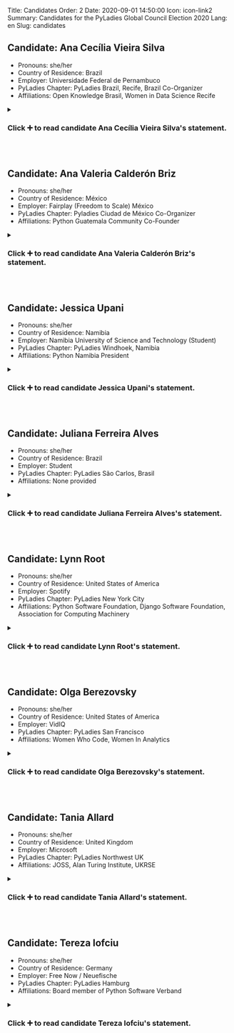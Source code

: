 Title: Candidates
Order: 2
Date: 2020-09-01 14:50:00
Icon: icon-link2
Summary: Candidates for the PyLadies Global Council Election 2020
Lang: en
Slug: candidates


## Candidate: Ana Cecília Vieira Silva

- Pronouns: she/her
- Country of Residence: Brazil
- Employer: Universidade Federal de Pernambuco 
- PyLadies Chapter: PyLadies Brazil, Recife, Brazil Co-Organizer
- Affiliations: Open Knowledge Brasil, Women in Data Science Recife

<details>
  <summary><h3>Click ➕ to read candidate Ana Cecília Vieira Silva's statement.</h3></summary>
<br>
<h3>Candidate Statement:</h3>
<br><br>
Hi!
<br><br>
I’m Ana Cecília, member of PyLadies Recife since its foundation (2014). Now I’m one of the co-organizers of this chapter. In my local community we’re working on a mentoring program to support women who want to plan their first talk. During the social isolation we started the series Quarentena lives on Youtube where our mentees present the lectures they have planned with the program. In this program I’m a tutor, helping in a broadcast and in the communication team. 
<br><br>
Besides that, I’m currently helping the PyLadies Brazil chapter, which is a network of all local PyLadies communities in Brazil. I’m working to involve all chapters in this network with the goal to empower them and build an environment to mutual collaboration. Regarding the recent things I’ve working on lately, the milestone I would like to highlight is the series Papo entre PyLadies on Youtube. The goal of this series is to introduce PyLadies chapters from Brazil, so weekly 2 chapters interview a third one about its history, inspirations, activities and community impact. Each episode looks like a chat between friends, even if the women haven’t met each other yet. We think this conversation format is more enjoyable, can spread easier the chapters and bring them closer to each other. I’m responsible for contacting with chapters, the broadcast, script and financial. We started in May and couldn't imagine the true impact on the network PyLadies Brazil. Now, three months later, we increased the activities as a network, gathering new ladies to local chapters, created work groups to organize our communication, docs, tech and a study group. 
<br><br>
In the communication team I’m updating the information in the website, reactivating the news channel at Telegram and making some announcements to events. In the tech team I’m working on maintenemant the website and implementing some new features.
<br><br>
I help in others initiatives. I’m civil innovation ambassador of Open Knowledge Brasil, which has a mission that promotes a world where all no-personal information is open, free for everyone to use, build on and share. In Brazil, it’s the most important organization in the defense of digital rights, data and information transparency. I’m contributing to an open source project that transforms the official diaries of municipalities to open format, increasing the “open data” subject in the local community by events and conferences.
<br><br>
I’m also an ambassador of Women in Data Science Recife since 2019, which has a mission to inspire, educate data scientists and support women in this field. Our aim is to give visibility to the professional experiences and research of women local data scientists. I work estimating budgets for catering, securing sponsorship and to finding a venue.
<br><br>
At work, I manager the data opening at the Universidade Federal de Pernambuco.
My goals as a member of PyLadies Global Council is work to bring more diversity and inclusion at Global board, bring brazilians communities closer to global decisions, support content translated into other languages and collaborate to improve communication.
<br><br>
</details>
<br><br>

## Candidate: Ana Valeria Calderón Briz

- Pronouns: she/her
- Country of Residence: México
- Employer: Fairplay (Freedom to Scale) México
- PyLadies Chapter: Pyladies Ciudad de México Co-Organizer
- Affiliations: Python Guatemala Community Co-Founder

<details>
  <summary><h3>Click ➕ to read candidate Ana Valeria Calderón Briz's statement.</h3></summary>
<br>
<h3>Candidate Statement:</h3>
<br><br>
<h4>Python/PyLadies Community Contributions:</h4>
<br><br>
    Python Guatemala Community Founder and Lead Organizer.
<br><br>
    In 2016 I found out that there were no Python Community in Guatemala, so I started looking for advice on getting started the community and how to run it so finally in april 2017 After finding some support with friends who also used python as a hobby or at work we launched the first meetup in Quetzaltenango City. It was a success I didn't even imagine that so many people was interested in the Python language. Quetzaltenango is the place I lived in at the time so i started there but I knew there is always people that needs just a little push to get started everywhere, I also knew the potential of Python and how much it helps to the people to learn more from a inclusive community so I started organizing meetups in many different places like Guatemala City and Huehuetenango and also giving talks at local events both from other communities or University events, I am happy to have inspired some students to start using Python and also to be more open to join the local communities, since Guatemala didn't have that community culture and sometimes is scary to get into a world that might be unknown or the misconceptions in which we might believe that only "experts" are welcome.
    PyLadies Mexico City Co-Organizer.
<br><br>
    In June 2018 I moved to Mexico City for a job opportunity and a few months later I got in touch with the Pyladies México City which accepted me as a Co-Organizer, from that time to now we have Organized 2 Women in Data Science (Standford) at UNAM with around 400 assistants and with a proudly 75% of women. Our objective has always been to create a secure and inclusive space for people who identifies as ladies and in which no matter the level of experience we are glad to have them as speakers or assistants. We also organize Workshops and monthly meetups changing the location of the activities to be more accessible to the people since Mexico City is seriously big!.
<br><br>
    <h4>Python Conference Organizing:</h4>
<br><br>
	<ul>
	    <li>PyCon USA 2020 Speaker Mentor</li>
	    <li>PyCon Latam 2020/2021 Co-Organizer</li>
	    <li>PyCon USA 2018 Pyladies boot Volunteer</li>
	    <li>PyCon Canada 2019 Volunteer</li>
	    <li>PyCon Latam 2019 Volunteer</li>
	    <li>Django Girls 2019 Mexico City Mentor</li>
	</ul>
<br><br>
    <h4>Other Python Community Contributions:</h4>
<br><br>
	<ul>
        <li>PyLadies Global Election Site Translation to Spanish</li>
        <li>Jupyter Notebooks Documentation translation to Spanish</li>
    </ul>
    <h5>Python Conference Speaking</h5>
    <ul>
        <li>PyCon Canada 2019: Datetimes in Python without loosing your head</li>
        <li>PyCon Latam 2019: Sopita de datos con espinacas (Web Scraping)</li>
        <li>PyCon USA 2018: Reactive Programming with RxPy</li>
        <li>PyCon Spain 2017: Breakout Detection en Twitter para analisis en series de datos.</li>
	</ul>
<br><br>
    <h4>Goals as a PyLadies Global Council Member:</h4>
<br><br>
    My main Goal in the PyLadies Global Council Member is to analyze and implement a better way to communicate to the communities trough the world. Currently the Pyladies Communities have a small or null communication trough one chapter to another and even though we are very close to each other in distance we might not even be aware of which communities are out there, I think that it is very important to have a good way to communicate to other organizer to support to each other and to build a solid organization.
<br><br>
    Another very important Goal is to understand how to get to more people in Latin America and the world, even though we already use Social Networks and other spaces to share projects, activities, events or communities  a lot of people doesn't even know about the existence of the PyLadies community, I think that first we need to understand which are the channels to reach that people and then implement a strategy to make the people know about us so they can have the CHOICE to join the nearer chapter.
<br><br>
	PyLadies have helped me a lot as a community member and in my professional career trough sharing knowledge and making networking with people from all around the world, I want more people to have access to this network.

</details>
<br><br>

## Candidate: Jessica Upani

- Pronouns: she/her
- Country of Residence: Namibia
- Employer: Namibia University of Science and Technology (Student)
- PyLadies Chapter: PyLadies Windhoek, Namibia
- Affiliations: Python Namibia President

<details>
  <summary><h3>Click ➕ to read candidate Jessica Upani's statement.</h3></summary>
<br>
<h3>Candidate Statement:</h3>
<br><br>
I have a great passion for community building and I was fortunate to have lead the Python Namibia community since 2015. This has given me so much experience that I am now ready to expand my experience globally. PyLadies is a great platform to assist as it empowers so many women, and my country is not different, we are firing up women here too and it has been a phenomenal experience. I'll be happy to share my skills to enable more women globally.
</details>
<br><br>

## Candidate: Juliana Ferreira Alves

- Pronouns: she/her
- Country of Residence: Brazil
- Employer: Student
- PyLadies Chapter: PyLadies São Carlos, Brasil
- Affiliations: None provided

<details>
  <summary><h3>Click ➕ to read candidate Juliana Ferreira Alves's statement.</h3></summary>
<br>
<h3>Candidate Statement:</h3>
<br><br>
Hello, I'm Juliana Alves, a member of PyLadies São Carlos since April 2017. In a nutshell,  when I met PyLadies São Carlos I was lost and considering giving up college (where I was studying Chemical Engineering).  Then I had the first contact with programming with a Python Introduction course by PyLadies São Carlos. That day I discovered my interest in programming and the Python community. 
<br><br>
After that I became a member and I quickly started helping the group in their various activities. It took me only 4 months to organize and teach a Python course, which was offered at the Federal University of Sao Carlos (UFSCar) and had almost 60 participants. 
<br><br>
The community brought up my potential and made me feel able to study Computer Engineering at UFSCar. Nowadays, I wonder if I would have found out what I’m capable of if I hadn’t met PyLadies and had my first contact with programming.
<br><br>
Thus I’m grateful for the PyLadies community, which has given me experiences, knowledge and personal development, and I want to give it back by helping other women to discover their potential and have the same opportunities that I had.
<br><br>
<h4>PyLady community work:</h4> 
<ol>
	<li>In order to help women from several fields to have their first contact with programming I idealized and co-organized the Python Introduction Course open to the public in São Carlos city, in August 2018;</li>
	<li>Women sometimes don’t feel safe on the web because of some specific issues.  Thinking about contributing  to solve this problem, I gave the lecture " Women's security on the web" at Caipyra 2019, an event of the community of Python in São Carlos, city in the countryside of the state of Sao Paulo;</li>
	<li>Targeting vulnerable girls from public schools (middle and high school), I co-idealized and co-organized “PyLadies nas Escolas” (in english “PyLadies in the schools”), a project in partnership with the University of São Paulo for teaching, weekly, Programming Introduction with Python, to around 30 girls, during 6 months,  in 2019;</li>
	<li>Because of the lack of Python Intermediate study material, I co-idealized, co-organized and co-created the study material for the Intermediate Python Study Group open to all PyLadies in Brazil, during the covid-19 pandemic in 2020.</li>
</ol>
<br>
<h4>Goals:</h4>
<ol>
	<li>Promote PyLadies to reach women and impact their lives, through social media commitment, several presentations in differents places (like schools, neighborhoods, universities, companies…), open events also targeting more vulnerable women out of the tech community (like LGBTQI+, people of color, mothers and underprivileged women);</li>
	<li>Foment the connection among the chapters, providing events (online and in person) for the community, synchronizing social media posts, creating partnership chapters projects and spurring participation in events (of regional, national and global scale) as well as promoting job opportunities;</li>
	<li>Encourage the sharing of ideas, project, events provided by each chapter, in order to build up knowledge inside PyLadies and explore the potential of each woman in our community;</li>
	<li>Encourage and implement projects that make the access to programming possible for women and girls, in order to end with structural stigmas that repel them from technology, and naturalize diversity;</li>
	<li>Create a shared information center for successful projects from each chapter, to be recognized and reapplied in other chapters, inducing group growth as a whole;</li>
	<li>Transparency of council and chapters decisions. I believe that decisions, discussions and the financial situation of the group should be public knowledge in order to achieve all these goals.</li>
</ol>
<br><br>
Link to the <a href="https://docs.google.com/document/d/1c97or9OL7XYg6oZHB_Rzwi55LMuBV_y_Uss9POo9Yh8/edit?usp=sharing">Portuguese(BR) version</a>.
</details>
<br><br>

## Candidate: Lynn Root

- Pronouns: she/her
- Country of Residence: United States of America
- Employer: Spotify
- PyLadies Chapter: PyLadies New York City
- Affiliations: Python Software Foundation, Django Software Foundation, Association for Computing Machinery

<details>
  <summary><h3>Click ➕ to read candidate Lynn Root's statement.</h3></summary>
<h3>Candidate Statement:</h3>
<br><br>
Hi there! My name is Lynn Root, and I'd like to be considered for an elected seat on the inaugural cohort of the PyLadies Global Council!
<br><br>
TL;DR: I was heavily involved with leading and growing PyLadies since 2012 on a local and global level, needed a break for a year or two, but now re-energized and want to get my hands dirty again!
<br><br>
Long version: I’ve been involved with PyLadies since 2012 when I was teaching myself how to code. Some highlights of my involvement in the community:
<br><br>
<ul>
	<li>I started the San Francisco chapter in April 2012 (just after my first PyCon!). Over my 4 years of leadership & organization (before I relocated to NYC in 2016), I grew the local community to over 4,000 members (which was, and still is, the largest PyLadies chapter!). It’s so great to see that it’s now over 6,000!</li>
	<li>I helped found other chapters, including Stockholm, Prague, and Zagreb, by organizing and hosting their inaugural events in collaboration with local leaders.</li> 
	<li>I wrote `pip install pyladies` and kit.pyladies.com to provide the tools and guidance necessary for prospective organizers to start new chapters in their local community. I wanted local organization to be democratized!</li>
	<li>I worked with the Python Software Foundation to provide us with fiscal sponsorship, allowing us to accept tax-deductible donations.</li> 
	<li>I help run every PyLadies charity auction at PyCon US (with the exception of the first year – the conference organizers made it a surprise!) that raises money to help women from all over the world attend PyCon.
	<li>You might have seen me at our PyCon and EuroPython booths as well – I have organized our presence at both conferences since 2013 (aka I brought the t-shirts, stickers, and a friendly face).</li>
</ul>
<br><br>
<h4>Other fun stuff:</h4>
<ul>
	<li>From 2013 - 2016, I served on the Python Software Foundation’s Board of Directors, and served as Vice Chair to the board my final year.</li>
	<li>In 2015, I helped start the Django Software Foundation’s Code of Conduct committee to help create a safe environment for the Django community.</li>
	<li>In 2015, I wrote a <a href="https://www.roguelynn.com/words/were-not-done-yet/">“retrospective”</a> of how the Python community has been doing towards improving its diversity with a focus on how PyLadies has influenced its progress.</li>
	<li>Since 2017, I have helped organize PyGotham - the local Python conference in NYC - as the diversity chair.</li>
</ul>
<br><br>
<h4>Why you should vote for me:</h4>
I loved supporting and elevating my fellow PyLadies and friends of PyLadies; it is so very rewarding to see community members succeed based off of the supportive PyLadies’ network. However after 7 years, I got a bit burnt out and needed to step back to focus more inward. I’m glad I did, because other talented and motivated PyLadies were able to step in and grow this community worldwide with vigor and inclusiveness. Now that the community has renewed energy, it has inspired me to get involved again. I want to harness this energy to strengthen our community’s foundation so that anyone can come to us and feel “at home.” And I believe my extensive experience can help get us there.
<br><br>
<h4>Other CV-type things:</h4>
<ul>
	<li>Staff Engineer @ Spotify (7 years)</li>
	<li>Seasoned speaker at various Python conferences, including PyCon, EuroPython, and DjangoCon</li>
	<li>Creator/Maintainer of <a href="https://interrogate.readthedocs.io/en/latest/">interrogate</a> (among others, that being one of the more successful ones)</li>
</ul>
<br><br>
 </details>
<br><br>

## Candidate: Olga Berezovsky

- Pronouns: she/her
- Country of Residence: United States of America
- Employer: VidIQ
- PyLadies Chapter: PyLadies San Francisco
- Affiliations: Women Who Code, Women In Analytics 

<details>
  <summary><h3>Click ➕ to read candidate Olga Berezovsky's statement.</h3></summary>
<h3>Candidate Statement:</h3>
<br><br>
I'm <a href="http://olgaberezovsky.com/">Olga</a>, Senior Data Analyst. Born in Ukraine, based in San Francisco.  
I have been PyLadies member since 2016 and always felt supported by this community while dealing with different challenges (getting started with Python, feeling lost in ML, job search). Over the last 4 years I did a few lightings talks, presentations,  translations, organizing meetups within PyLadies community, but I feel this can be the time to invest and contribute more to developing and promoting our wonderful supportive community.  
<br><br>
I am also a member of Women Who Code and Women in Analytics organizations. In my free time I do ice skating, <a href="https://dataanalysis.substack.com">writing</a> and flying (I'm a pilot). 
</details>
<br><br>

## Candidate: Tania Allard

- Pronouns: she/her
- Country of Residence: United Kingdom
- Employer: Microsoft
- PyLadies Chapter: PyLadies Northwest UK
- Affiliations: JOSS, Alan Turing Institute, UKRSE 

<details>
  <summary><h3>Click ➕ to read candidate Tania Allard's statement.</h3></summary>
<h3>Candidate Statement:</h3>
<br><br>
I want to propose my candidacy for a seat at the PyLadies Global Council. 
<br><br>
I have been involved in the wider Python community for about eight years, first locally in the UK where I am based and posteriorly locally. Over these years I have been involved in running and organising Python-related conferences, sprints and meetups as the founder and organiser of Pyladies NorthWest UK. Over the last year and so much work has been taking place to improve the broader Pyladies organisation, infrastructure and processes, one of which is the creation of a Pyladies Global Council, and I have been able to participate and provide input along the way.
<br><br>
Therefore I would love to be able to continue working in the improvement of Pyladies as a whole. Some things I would personally like to work on are:
<br><br>
<ul>
	<li>Mechanisms to better support PyLadies chapters and organisers, from providing better onboarding processes to sustainability and community growth</li>
	<li>Further work on the PyLadies Code of Conduct, reporting and enforcement guidelines and processes to continue making this a supporting, safe and welcoming community for us all</li>
	<li>Continue and expand the scope of Mentored Sprints for diverse beginners in partnership with PyLadies and the PSF (Python Software Foundation) to provide open source mentorship for folks from traditionally minoritised and underserved groups in our community</li>
</ul>
</details>
<br><br>

## Candidate: Tereza Iofciu

- Pronouns: she/her
- Country of Residence: Germany
- Employer: Free Now / Neuefische
- PyLadies Chapter: PyLadies Hamburg
- Affiliations: Board member of Python Software Verband 

<details>
  <summary><h3>Click ➕ to read candidate Tereza Iofciu's statement.</h3></summary>
<h3>Candidate Statement:</h3>
<br><br>
I've started the PyLadies Hamburg chapter two years ago as I felt there was a lack of diversity efforts in Hamburg. Since then we've done a lot of workshops and meetups also together with other Python organizations in town.  I really love the PyLadies initiative as it is by far one of the least selfish communities with clear values. This is really motivating me to get involved and help out and I've been doing that on off when having time.
</details>